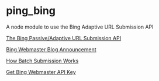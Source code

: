 # ping_bing
A node module to use the Bing Adaptive URL Submission API

[The Bing Passive/Adaptive URL Submission API](https://love2dev.com/seo/bing-url-submission/)


[Bing Webmaster Blog Announcement](https://blogs.bing.com/webmaster/june-2019/bingbot-Series-Introducing-Batch-mode-for-Adaptive-URL-submission-API)

[How Batch Submission Works](https://blogs.bing.com/webmaster/june-2019/bingbot-Series-Introducing-Batch-mode-for-Adaptive-URL-submission-API)

[Get Bing Webmaster API Key](https://docs.microsoft.com/en-us/bingwebmaster/getting-access)

